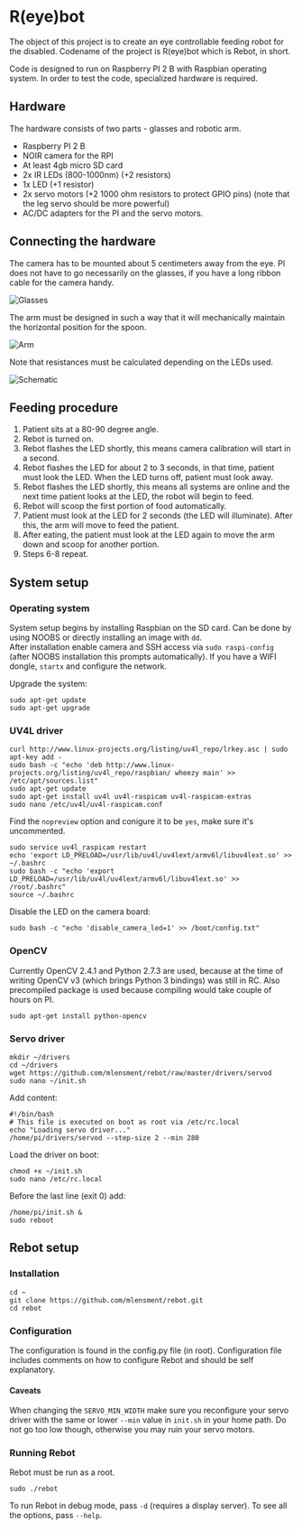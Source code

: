# R(eye)bot

The object of this project is to create an eye controllable feeding robot for the disabled. Codename of the project is R(eye)bot which is Rebot, in short.

Code is designed to run on Raspberry PI 2 B with Raspbian operating system. In order to test the code, specialized hardware is required.

## Hardware
The hardware consists of two parts - glasses and robotic arm.

* Raspberry PI 2 B
* NOIR camera for the RPI
* At least 4gb micro SD card
* 2x IR LEDs (800-1000nm) (+2 resistors)
* 1x LED (+1 resistor)
* 2x servo motors (+2 1000 ohm resistors to protect GPIO pins) (note that the leg servo should be more powerful)
* AC/DC adapters for the PI and the servo motors.

## Connecting the hardware
The camera has to be mounted about 5 centimeters away from the eye. PI does not have to go necessarily on the glasses, if you have a long ribbon cable for the camera handy.

![Glasses](https://raw.githubusercontent.com/mlensment/rebot/master/img/glasses.png "Glasses")

The arm must be designed in such a way that it will mechanically maintain the horizontal position for the spoon.

![Arm](https://raw.githubusercontent.com/mlensment/rebot/master/img/arm.png "Arm")

Note that resistances must be calculated depending on the LEDs used.

![Schematic](https://raw.githubusercontent.com/mlensment/rebot/master/img/schematic.png "Schematic")

## Feeding procedure

1. Patient sits at a 80-90 degree angle.
2. Rebot is turned on.
3. Rebot flashes the LED shortly, this means camera calibration will start in a second.
4. Rebot flashes the LED for about 2 to 3 seconds, in that time, patient must look the LED. When the LED turns off, patient must look away.
5. Rebot flashes the LED shortly, this means all systems are online and the next time patient looks at the LED, the robot will begin to feed.
6. Rebot will scoop the first portion of food automatically.
7. Patient must look at the LED for 2 seconds (the LED will illuminate). After this, the arm will move to feed the patient.
8. After eating, the patient must look at the LED again to move the arm down and scoop for another portion.
9. Steps 6-8 repeat.

## System setup

### Operating system
System setup begins by installing Raspbian on the SD card. Can be done by using NOOBS or directly installing an image with `dd`.  
After installation enable camera and SSH access via `sudo raspi-config` (after NOOBS installation this prompts automatically). If you have a WIFI dongle, `startx` and configure the network.

Upgrade the system:

    sudo apt-get update
    sudo apt-get upgrade

### UV4L driver

    curl http://www.linux-projects.org/listing/uv4l_repo/lrkey.asc | sudo apt-key add -
    sudo bash -c "echo 'deb http://www.linux-projects.org/listing/uv4l_repo/raspbian/ wheezy main' >> /etc/apt/sources.list"
    sudo apt-get update
    sudo apt-get install uv4l uv4l-raspicam uv4l-raspicam-extras
    sudo nano /etc/uv4l/uv4l-raspicam.conf

Find the `nopreview` option and conigure it to be `yes`, make sure it's uncommented.

    sudo service uv4l_raspicam restart
    echo 'export LD_PRELOAD=/usr/lib/uv4l/uv4lext/armv6l/libuv4lext.so' >> ~/.bashrc
    sudo bash -c "echo 'export LD_PRELOAD=/usr/lib/uv4l/uv4lext/armv6l/libuv4lext.so' >> /root/.bashrc"
    source ~/.bashrc

Disable the LED on the camera board:

    sudo bash -c "echo 'disable_camera_led=1' >> /boot/config.txt"

### OpenCV
Currently OpenCV 2.4.1 and Python 2.7.3 are used, because at the time of writing OpenCV v3 (which brings Python 3 bindings) was still in RC. Also precompiled package is used because compiling would take couple of hours on PI.

    sudo apt-get install python-opencv

### Servo driver

    mkdir ~/drivers
    cd ~/drivers
    wget https://github.com/mlensment/rebot/raw/master/drivers/servod
    sudo nano ~/init.sh

Add content:

    #!/bin/bash
    # This file is executed on boot as root via /etc/rc.local
    echo "Loading servo driver..."
    /home/pi/drivers/servod --step-size 2 --min 280

Load the driver on boot:

    chmod +x ~/init.sh
    sudo nano /etc/rc.local

Before the last line (exit 0) add:

    /home/pi/init.sh &
    sudo reboot

## Rebot setup

### Installation
    cd ~
    git clone https://github.com/mlensment/rebot.git
    cd rebot

### Configuration

The configuration is found in the config.py file (in root). Configuration file includes comments on how to configure Rebot and should be self explanatory.

#### Caveats

When changing the `SERVO_MIN_WIDTH` make sure you reconfigure your servo driver with the same or lower `--min` value in `init.sh` in your home path. Do not go too low though, otherwise you may ruin your servo motors.

### Running Rebot

Rebot must be run as a root.

    sudo ./rebot

To run Rebot in debug mode, pass `-d` (requires a display server). To see all the options, pass `--help`.

